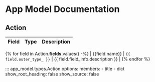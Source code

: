 # App Model Documentation

## Action

| Field | Type | Description  |
| ----  | ---- | -----------  |
{% for field in Action.__fields__.values() -%}
| {{field.name}} | `{{ field.outer_type_ }}` | {{ field.field_info.description }}  |
{% endfor %}

::: app_model.types.Action
    options:
      members:
        - title
        - dict
      show_root_heading: false
      show_source: false

